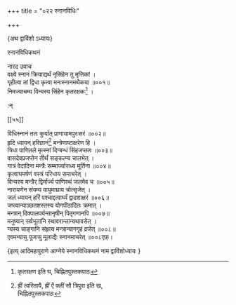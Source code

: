 +++
title = "०२२ स्नानविधिः"

+++

\{अथ द्वाविंशो ऽध्यायः\}

स्नानविधिकथनं  
    
नारद उवाच  
वक्ष्ये स्नानं क्रियाद्यर्थं नृसिंहेन तु मृत्तिकां   ।  
गृहीत्वा तां द्विधा कृत्वा मनःस्नानमथैकया   ॥००१॥  
निमज्याचम्य विन्यस्य सिंहेन कृतरक्षकः[^२] ।  
    
:न्  
    
[^१]: ह्रीं त्वरितायै, ह्रीं ऐं क्लीं सौ त्रिपुरा इति ख,  
चिह्नितपुस्तकपाठः  
    
[^२]: कृतरक्षण इति घ, चिह्नितपुस्तकपाठः  

[[५५]]
    
विधिस्नानं ततः कुर्यात् प्राणायामपुरःसरं   ॥००२॥  
हृदि ध्यायन् हरिज्ञानं[^१] मन्त्रेणाष्टाक्षरेण हि   ।  
त्रिधा पाणितले मृत्स्नां दिग्बन्धं सिंहजप्ततः   ॥००३॥  
वासदेवप्रजप्तेन तीर्थं सङ्कल्प्य चालभेत् ।  
गात्रं वेदादिना मन्त्रैः सम्मार्ज्याराध्य मूर्तिना   ॥००४॥  
कृत्वाघमर्षणं वस्त्रं परिधाय समाचरेत् ।  
विन्यस्य मन्त्रैर् द्विर्मार्ज्य पाणिस्थं जलमेव च ॥००५॥  
नारायणेन संयम्य वायुमाघ्राय चोत्सृजेत् ।  
जलं ध्यायन् हरिं पश्चाद्दत्वार्घ्यं द्वादशाक्षरं   ॥००६॥  
जप्त्वान्याञ्छतशस्तस्य योगपीठादितः क्रमात् ।  
मन्त्रान् दिक्पालपर्यन्तानृषीन् पितृगणानपि ॥००७॥  
मनुष्यान् सर्वभूतानि स्थावरान्तान्यथावसेत् ।  
न्यस्य चाङ्गानि संहृत्य मन्त्रान्यागगृहं व्रजेत्   ॥००८॥  
एवमन्यासु पूजासु मूलाद्यैः स्नानमाचरेत् ॥००८एफ़्।

\{इत्य् आदिमहापुराणे आग्नेये स्नानविधिकथनं नाम द्वाविंशोध्यायः  }
    